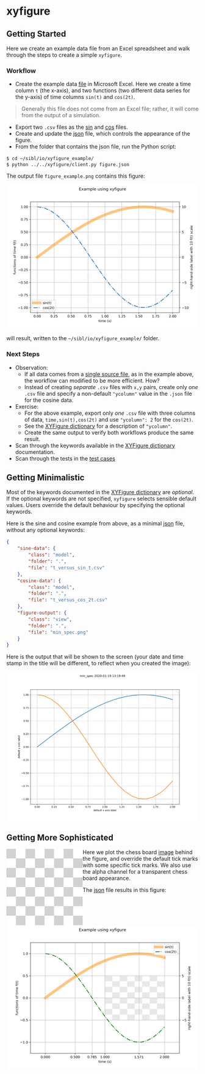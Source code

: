 # xyfigure

## Getting Started

Here we create an example data file from an Excel spreadsheet and walk through the steps to create a simple `xyfigure`.

### Workflow

* Create the example data [file](../io/xyfigure_example/t_versus_f_source.xlsx) in Microsoft Excel.  Here we create a time column `t` (the x-axis), and two functions (two different data series for the y-axis) of time columns `sin(t)` and `cos(2t)`.  

> Generally this file does not come from an Excel file; rather, it will come from the output of a simulation.
* Export two `.csv` files as the [sin](../io/xyfigure_example/t_versus_sin_t.csv) and [cos](../io/xyfigure_example/t_versus_cos_2t.csv) files.  
* Create and update the [json](../io/xyfigure_example/figure.json) file, which controls the appearance of the figure.
* From the folder that contains the json file, run the Python script:

```console
$ cd ~/sibl/io/xyfigure_example/
$ python ../../xyfigure/client.py figure.json
```

The output file `figure_example.png` contains this figure:

![figure_example](../io/xyfigure_example/figure_example.png)

will result, written to the `~/sibl/io/xyfigure_example/` folder.

### Next Steps

* Observation:
  * If all data comes from a [single source file](../io/xyfigure_example/t_versus_f_source.xlsx), as in the example above, the workflow can modified to be more efficient.  How?
  * Instead of creating *separate* `.csv` files with `x,y` pairs, create only *one* `.csv` file and specify a non-default `"ycolumn"` value in the `.json` file for the cosine data.
* Exercise: 
  * For the above example, export only *one* `.csv` file with three columns of data, `time,sin(t),cos(2t)` and use `"ycolumn": 2` for the `cos(2t)`.  
  * See the [XYFigure dictionary](XYFigure_dictionary.md) for a description of `"ycolumn"`.  
  * Create the same output to verify both workflows produce the same result.
* Scan through the keywords available in the [XYFigure dictionary](XYFigure_dictionary.md) documentation.
* Scan through the tests in the [test cases](test/README.md)

## Getting Minimalistic

Most of the keywords documented in the [XYFigure dictionary](XYFigure_dictionary.md) are *optional*.  If the optional keywords are not specified, `xyfigure` selects sensible default values.  Users override the default behaviour by specifying the optional keywords.  

Here is the sine and cosine example from above, as a minimal [json](../io/xyfigure_example/min_spec.json) file, without any optional keywords:

```json
{
    "sine-data": {
        "class": "model",
        "folder": ".",
        "file": "t_versus_sin_t.csv"
    },
    "cosine-data": {
        "class": "model",
        "folder": ".",
        "file": "t_versus_cos_2t.csv"
    },
    "figure-output": {
        "class": "view",
        "folder": ".",
        "file": "min_spec.png"
    }
}
```

Here is the output that will be shown to the screen (your date and time stamp in the title will be different, to reflect when you created the image):

![min_spec](../io/xyfigure_example/min_spec.png)


## Getting More Sophisticated

Here we plot the chess board [image](../io/xyfigure_example/chess_800_800_px.png) <img align="left" width="200" height="200" src="../io/xyfigure_example/chess_800_800_px.png"> behind the figure, and override the default tick marks with some specific tick marks.  We also use the alpha channel for a transparent chess board appearance.

The [json](../io/xyfigure_example/figure_with_background.json) file results in this figure:

![figure_example](../io/xyfigure_example/figure_with_background.png)
